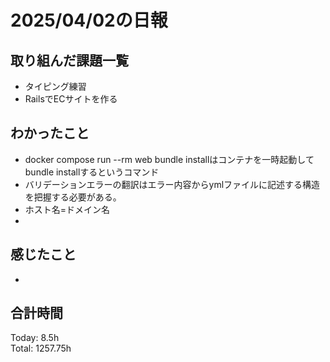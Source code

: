 # 2025/04/02の日報
## 取り組んだ課題一覧
* タイピング練習
*  RailsでECサイトを作る
## わかったこと
* docker compose run --rm web bundle installはコンテナを一時起動してbundle installするというコマンド
* バリデーションエラーの翻訳はエラー内容からymlファイルに記述する構造を把握する必要がある。
* ホスト名=ドメイン名
* 
## 感じたこと
* 
##  合計時間 
Today: 8.5h<br>
Total: 1257.75h
